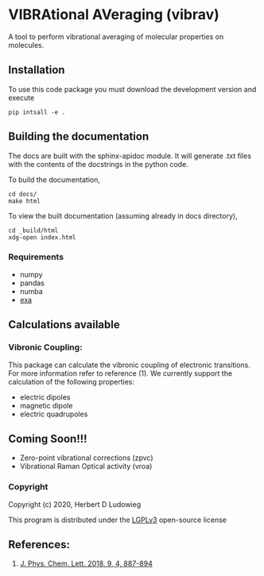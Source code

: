 VIBRAtional AVeraging (vibrav)
==============================

A tool to perform vibrational averaging of molecular properties on molecules.

## Installation
To use this code package you must download the development version and execute

`pip intsall -e .`

## Building the documentation
The docs are built with the sphinx-apidoc module. It will generate .txt
files with the contents of the docstrings in the python code.

To build the documentation,
```
cd docs/
make html
```

To view the built documentation (assuming already in docs directory),
```
cd _build/html
xdg-open index.html
```

### Requirements
 - numpy
 - pandas
 - numba
 - [exa](https://github.com/exa-analytics/exa)

## Calculations available
### Vibronic Coupling:
This package can calculate the vibronic coupling of electronic transitions. For more information refer 
to reference (1). We currently support the calculation of the following properties:
* electric dipoles
* magnetic dipole
* electric quadrupoles

## Coming Soon!!!
* Zero-point vibrational corrections (zpvc)
* Vibrational Raman Optical activity (vroa)

### Copyright

Copyright (c) 2020, Herbert D Ludowieg

This program is distributed under the [LGPLv3](https://www.gnu.org/licenses/lgpl-3.0.en.html)
open-source license

## References:
1. [J. Phys. Chem. Lett. 2018, 9, 4, 887-894](https://doi.org/10.1021/acs.jpclett.7b03441)


